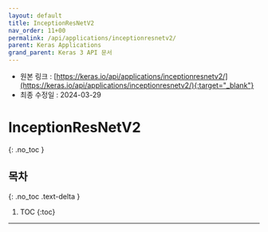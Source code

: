```yaml
---
layout: default
title: InceptionResNetV2
nav_order: 11+00
permalink: /api/applications/inceptionresnetv2/
parent: Keras Applications
grand_parent: Keras 3 API 문서
---
```


* 원본 링크 : [https://keras.io/api/applications/inceptionresnetv2/](https://keras.io/api/applications/inceptionresnetv2/){:target="_blank"}
* 최종 수정일 : 2024-03-29

# InceptionResNetV2
{: .no_toc }

## 목차
{: .no_toc .text-delta }

1. TOC
{:toc}

---
